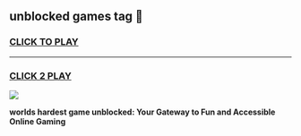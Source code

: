 
## unblocked games tag 👋
<h3>
<a href="https://premium.freeplayer.one?title=unblocked_games_tag&ref=13F">CLICK TO PLAY</a></h3>
<hr>

<h3>
<a href="https://premium.freeplayer.one?title=unblocked_games_tag&ref=13F">CLICK 2 PLAY</a>
  
</h3>

<a href="https://premium.freeplayer.one?title=unblocked_games_tag&ref=12F/"><img src="https://clearcache.store/games.png"></a>


**worlds hardest game unblocked: Your Gateway to Fun and Accessible Online Gaming**
